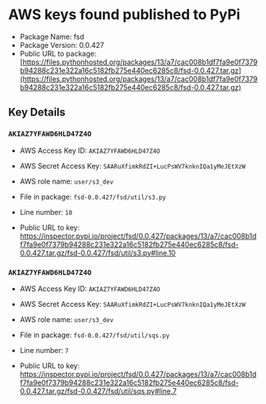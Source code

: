# AWS keys found published to PyPi

* Package Name: fsd
* Package Version: 0.0.427
* Public URL to package: [https://files.pythonhosted.org/packages/13/a7/cac008b1df7fa9e0f7379b94288c231e322a16c5182fb275e440ec6285c8/fsd-0.0.427.tar.gz](https://files.pythonhosted.org/packages/13/a7/cac008b1df7fa9e0f7379b94288c231e322a16c5182fb275e440ec6285c8/fsd-0.0.427.tar.gz)

## Key Details

### `AKIAZ7YFAWD6HLD47Z4O`

* AWS Access Key ID: `AKIAZ7YFAWD6HLD47Z4O`
* AWS Secret Access Key: `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` 
* AWS role name: `user/s3_dev`
* File in package: `fsd-0.0.427/fsd/util/s3.py`
* Line number: `10`

* Public URL to key: https://inspector.pypi.io/project/fsd/0.0.427/packages/13/a7/cac008b1df7fa9e0f7379b94288c231e322a16c5182fb275e440ec6285c8/fsd-0.0.427.tar.gz/fsd-0.0.427/fsd/util/s3.py#line.10



### `AKIAZ7YFAWD6HLD47Z4O`

* AWS Access Key ID: `AKIAZ7YFAWD6HLD47Z4O`
* AWS Secret Access Key: `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` 
* AWS role name: `user/s3_dev`
* File in package: `fsd-0.0.427/fsd/util/sqs.py`
* Line number: `7`

* Public URL to key: https://inspector.pypi.io/project/fsd/0.0.427/packages/13/a7/cac008b1df7fa9e0f7379b94288c231e322a16c5182fb275e440ec6285c8/fsd-0.0.427.tar.gz/fsd-0.0.427/fsd/util/sqs.py#line.7


